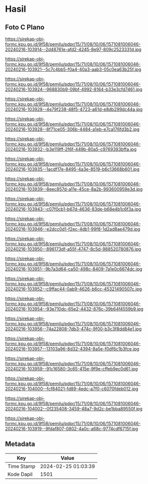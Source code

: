 # Hasil

## Foto C Plano

https://sirekap-obj-formc.kpu.go.id/9f58/pemilu/pdpr/15/71/08/10/06/1571081006046-20240216-103914--2d48761e-afd2-4245-8e97-809c2523331d.jpg

https://sirekap-obj-formc.kpu.go.id/9f58/pemilu/pdpr/15/71/08/10/06/1571081006046-20240216-103921--5c7c4bb5-f0a4-40a3-aab3-05c0ea63b25f.jpg

https://sirekap-obj-formc.kpu.go.id/9f58/pemilu/pdpr/15/71/08/10/06/1571081006046-20240216-103924--968830b9-09bf-4992-8164-b33e3cfd7461.jpg

https://sirekap-obj-formc.kpu.go.id/9f58/pemilu/pdpr/15/71/08/10/06/1571081006046-20240216-103928--4e79f238-48f5-4723-a61d-e8db299dc44a.jpg

https://sirekap-obj-formc.kpu.go.id/9f58/pemilu/pdpr/15/71/08/10/06/1571081006046-20240216-103928--8f71ce05-306b-4484-a1eb-e7ca176fd3b2.jpg

https://sirekap-obj-formc.kpu.go.id/9f58/pemilu/pdpr/15/71/08/10/06/1571081006046-20240216-103932--b3e119ff-2f6f-449b-80a5-c9769393bffa.jpg

https://sirekap-obj-formc.kpu.go.id/9f58/pemilu/pdpr/15/71/08/10/06/1571081006046-20240216-103935--1acdf17e-8495-4a3e-8519-b6c13668b601.jpg

https://sirekap-obj-formc.kpu.go.id/9f58/pemilu/pdpr/15/71/08/10/06/1571081006046-20240216-103939--8eec857d-a11e-45ce-8a2b-993600959e3d.jpg

https://sirekap-obj-formc.kpu.go.id/9f58/pemilu/pdpr/15/71/08/10/06/1571081006046-20240216-103943--c07f0cb1-b67d-4636-83de-b68e4b1c6f3a.jpg

https://sirekap-obj-formc.kpu.go.id/9f58/pemilu/pdpr/15/71/08/10/06/1571081006046-20240216-103946--e2dcc0d1-f2ec-4db1-99f8-1d2ad8ae479d.jpg

https://sirekap-obj-formc.kpu.go.id/9f58/pemilu/pdpr/15/71/08/10/06/1571081006046-20240216-103950--896173df-a55f-4747-8c5d-988520780876.jpg

https://sirekap-obj-formc.kpu.go.id/9f58/pemilu/pdpr/15/71/08/10/06/1571081006046-20240216-103951--9b7a3d64-ca50-498c-8409-7a1e0c6674dc.jpg

https://sirekap-obj-formc.kpu.go.id/9f58/pemilu/pdpr/15/71/08/10/06/1571081006046-20240216-103952--c9ffac44-0ab9-4626-b6cc-45321490507c.jpg

https://sirekap-obj-formc.kpu.go.id/9f58/pemilu/pdpr/15/71/08/10/06/1571081006046-20240216-103954--93e710dc-65e2-4432-876c-39b64f4559b9.jpg

https://sirekap-obj-formc.kpu.go.id/9f58/pemilu/pdpr/15/71/08/10/06/1571081006046-20240216-103956--74a22808-7db3-474c-9f00-b3c3f8dd84e1.jpg

https://sirekap-obj-formc.kpu.go.id/9f58/pemilu/pdpr/15/71/08/10/06/1571081006046-20240216-103957--13103a96-8d32-4394-8a5e-f0df6c1b3fce.jpg

https://sirekap-obj-formc.kpu.go.id/9f58/pemilu/pdpr/15/71/08/10/06/1571081006046-20240216-103959--91c16580-3c65-415e-9f9e-cffeb9ec0d61.jpg

https://sirekap-obj-formc.kpu.go.id/9f58/pemilu/pdpr/15/71/08/10/06/1571081006046-20240216-104000--fcf84021-fd89-4edc-a7f0-c6070fdeb012.jpg

https://sirekap-obj-formc.kpu.go.id/9f58/pemilu/pdpr/15/71/08/10/06/1571081006046-20240216-104002--0f235408-3459-48a7-9d2c-be1bba89550f.jpg

https://sirekap-obj-formc.kpu.go.id/9f58/pemilu/pdpr/15/71/08/10/06/1571081006046-20240216-103919--9fdaf807-0802-4a0c-a68c-9774cdf6715f.jpg


## Metadata

| Key        | Value               |
| ---------- | ------------------- |
| Time Stamp | 2024-02-25 01:03:39 |
| Kode Dapil | 1501                |



